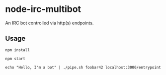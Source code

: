 # node-irc-multibot

An IRC bot controlled via http(s) endpoints.


## Usage

    npm install

    npm start

    echo "Hello, I'm a bot" | ./pipe.sh foobar42 localhost:3000/entrypoint

